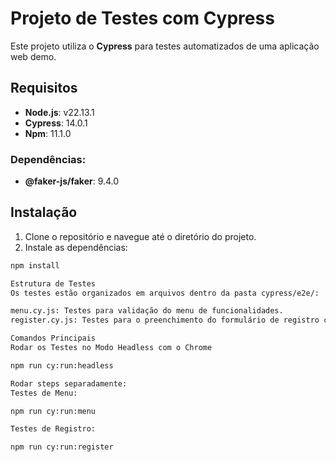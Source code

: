 # Projeto de Testes com Cypress

Este projeto utiliza o **Cypress** para testes automatizados de uma aplicação web demo.

## Requisitos

- **Node.js**: v22.13.1
- **Cypress**: 14.0.1
- **Npm**: 11.1.0

### Dependências:

- **@faker-js/faker**: 9.4.0

## Instalação

1. Clone o repositório e navegue até o diretório do projeto.
2. Instale as dependências:

```bash
npm install

Estrutura de Testes
Os testes estão organizados em arquivos dentro da pasta cypress/e2e/:

menu.cy.js: Testes para validação do menu de funcionalidades.
register.cy.js: Testes para o preenchimento do formulário de registro com cenários negativos.

Comandos Principais
Rodar os Testes no Modo Headless com o Chrome

npm run cy:run:headless

Rodar steps separadamente:
Testes de Menu:

npm run cy:run:menu

Testes de Registro:

npm run cy:run:register
